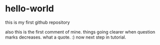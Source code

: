 # hello-world
this is my first github repository

also this is the first comment of mine.
things going clearer when question marks decreases. what a quote. :)
now next step in tutorial. 
